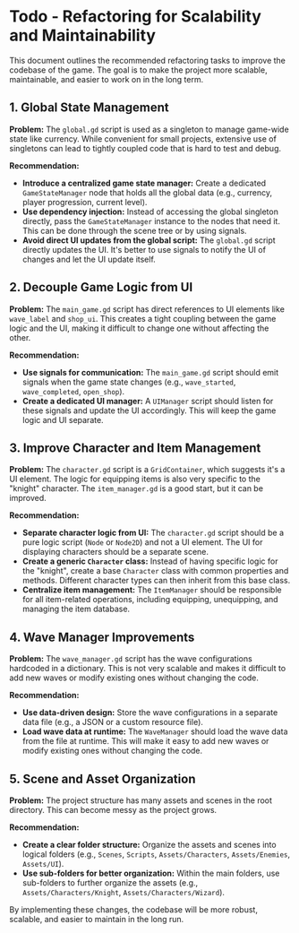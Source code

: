 # Todo - Refactoring for Scalability and Maintainability

This document outlines the recommended refactoring tasks to improve the codebase of the game. The goal is to make the project more scalable, maintainable, and easier to work on in the long term.

## 1. Global State Management

**Problem:** The `global.gd` script is used as a singleton to manage game-wide state like currency. While convenient for small projects, extensive use of singletons can lead to tightly coupled code that is hard to test and debug.

**Recommendation:**

*   **Introduce a centralized game state manager:** Create a dedicated `GameStateManager` node that holds all the global data (e.g., currency, player progression, current level).
*   **Use dependency injection:** Instead of accessing the global singleton directly, pass the `GameStateManager` instance to the nodes that need it. This can be done through the scene tree or by using signals.
*   **Avoid direct UI updates from the global script:** The `global.gd` script directly updates the UI. It's better to use signals to notify the UI of changes and let the UI update itself.

## 2. Decouple Game Logic from UI

**Problem:** The `main_game.gd` script has direct references to UI elements like `wave_label` and `shop_ui`. This creates a tight coupling between the game logic and the UI, making it difficult to change one without affecting the other.

**Recommendation:**

*   **Use signals for communication:** The `main_game.gd` script should emit signals when the game state changes (e.g., `wave_started`, `wave_completed`, `open_shop`).
*   **Create a dedicated UI manager:** A `UIManager` script should listen for these signals and update the UI accordingly. This will keep the game logic and UI separate.

## 3. Improve Character and Item Management

**Problem:** The `character.gd` script is a `GridContainer`, which suggests it's a UI element. The logic for equipping items is also very specific to the "knight" character. The `item_manager.gd` is a good start, but it can be improved.

**Recommendation:**

*   **Separate character logic from UI:** The `character.gd` script should be a pure logic script (`Node` or `Node2D`) and not a UI element. The UI for displaying characters should be a separate scene.
*   **Create a generic `Character` class:** Instead of having specific logic for the "knight", create a base `Character` class with common properties and methods. Different character types can then inherit from this base class.
*   **Centralize item management:** The `ItemManager` should be responsible for all item-related operations, including equipping, unequipping, and managing the item database.

## 4. Wave Manager Improvements

**Problem:** The `wave_manager.gd` script has the wave configurations hardcoded in a dictionary. This is not very scalable and makes it difficult to add new waves or modify existing ones without changing the code.

**Recommendation:**

*   **Use data-driven design:** Store the wave configurations in a separate data file (e.g., a JSON or a custom resource file).
*   **Load wave data at runtime:** The `WaveManager` should load the wave data from the file at runtime. This will make it easy to add new waves or modify existing ones without changing the code.

## 5. Scene and Asset Organization

**Problem:** The project structure has many assets and scenes in the root directory. This can become messy as the project grows.

**Recommendation:**

*   **Create a clear folder structure:** Organize the assets and scenes into logical folders (e.g., `Scenes`, `Scripts`, `Assets/Characters`, `Assets/Enemies`, `Assets/UI`).
*   **Use sub-folders for better organization:** Within the main folders, use sub-folders to further organize the assets (e.g., `Assets/Characters/Knight`, `Assets/Characters/Wizard`).

By implementing these changes, the codebase will be more robust, scalable, and easier to maintain in the long run.
